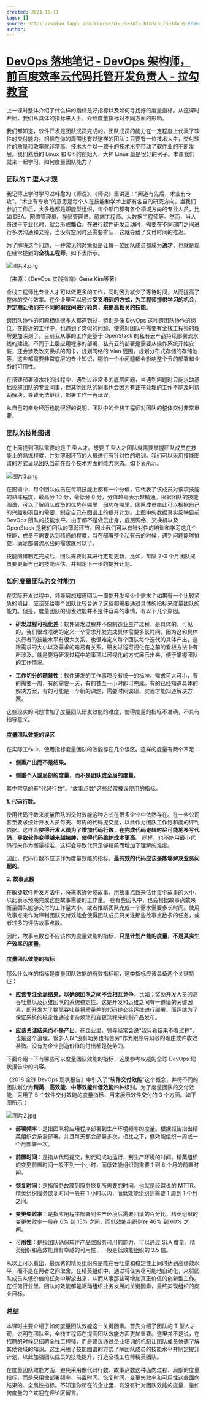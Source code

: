 ```yaml
---
created: 2021-10-11
tags: []
source: https://kaiwu.lagou.com/course/courseInfo.htm?courseId=561#/detail/pc?id=5743
author: 
---
```


# [DevOps 落地笔记 - DevOps 架构师，前百度效率云代码托管开发负责人 - 拉勾教育](https://kaiwu.lagou.com/course/courseInfo.htm?courseId=561#/detail/pc?id=5743)


上一课时整体介绍了什么样的指标是好指标以及如何寻找好的度量指标。从这课时开始，我们从具体的指标来入手，介绍度量指标对不同方面的影响。

我们都知道，软件开发是团队成员完成的，团队成员的能力在一定程度上代表了软件的交付能力。相信在你的周围也有过这样的团队：只要有一位技术大牛，交付软件的质量和效率就非常高。技术大牛以一顶十的技术水平带动了软件业的不断发展。我们熟悉的 Linux 和 Git 的创始人，大神 Linus 就是很好的例子。本课我们就来一起学习，如何度量团队能力？

### 团队的 T 型人才观

我记得上学时学习过韩愈的《师说》，《师说》里讲道：“闻道有先后，术业有专攻”。“术业有专攻”的意思是每个人在技能和学术上都有各自的研究方向。当我们参加工作后，大多也都是职能型组织，每个部门都有各个领域方向的专业人员，比如 DBA、网络管理员、存储管理员、前端工程师、大数据工程师等。然而，当人员过于专业化时，就会形成**筒仓**。在进行软件研发活动时，需要在不同部门之间进行多次沟通和交接，当没有空闲时还需要排队，这就导致了交付时间的推迟。

为了解决这个问题，一种常见的对策就是让每一位团队成员都成为**通才**，也就是现在经常提到的**全栈工程师**。如下表所示。

![图片4.png](https://s0.lgstatic.com/i/image/M00/8F/88/CgqCHmAIFviACe7eAAD6xL0TiTg817.png)

（来源：《DevOps 实践指南》Gene Kim等著）

全栈工程师比专业人才可以做更多的工作，同时因为减少了等待时间，从而提高了整体的交付效率。在企业里可以通过**交叉培训的方式，为工程师提供学习的机会，并定期让他们在不同的职位间进行轮岗，来提高相关的技能**。

跨团队协作的问题相信很多人都遇到过，特别是像 DevOps 这种跨团队协作的岗位。在最近的工作中，也遇到了类似的问题，使得对团队中需要有全栈工程师的理解更加深刻了。目前我从事的工作是基于 OpenStack 的私有云产品持续部署流水线的建设。不同于上层应用程序的部署，私有云的部署是需要从操作系统开始安装，还会涉及改交换机的网卡，规划网络的 Vlan 范围，规划分布式存储的存储池等，这些都需要非常底层的专业知识，哪怕一个小问题都会影响整个云的部署和业务的可用性。

在搭建部署流水线的过程中，遇到过非常多的底层问题，当遇到问题时只能求助基础设施团队的专业同事，但其他团队的同事也会因为有正在处理的工作不能及时帮助解决，导致无法继续，部署工作一再延误。

从自己的亲身经历也能很好的说明，团队中的全栈工程师对团队的整体交付非常重要。

### 团队的技能图谱

在上面提到团队需要的是 T 型人才。想要 T 型人才团队就需要掌握团队成员在技能上的熟练程度，并对薄弱环节的人员进行有针对性的培训。我们可以采用技能图谱的方式呈现团队当前在各个技术方面的能力状态。如下表所示。

![图片3.png](https://s0.lgstatic.com/i/image/M00/8F/7D/Ciqc1GAIF0qAKbo4AADfDPk7xHY992.png)

在图谱中，每个团队成员在每项技能上都有一个分值，它代表了该成员对该项技能的熟练程度。最高分 10 分，最低分 0 分，分值越高表示越精通。根据团队的技能图谱，可以了解团队成员的优势在哪里，弱势在哪里。团队成员由此可以根据自己的兴趣和项目的需要，制定自己在图谱上的提升计划。上图中的数据真实反映目前 DevOps 团队的技能水平。由于都不是做云出身，底层网络、交换机以及 OpenStack 是我们团队的薄弱环节。因此我们可以有针对性的培训和学习这几个技能，成员不需要达到精通的程度，当在部署整个私有云的时候，遇到问题能够排查，满足部署流水线的需求就可以了。

技能图谱制定完成后，团队需要对其进行定期更新，比如，每隔 2-3 个月团队成员要更新自己的技能评估，并制定下一步的提升计划。

### 如何度量团队的交付能力

在实际开发过程中，领导层想知道团队一周能开发多少个需求？如果有一个比较紧急的项目，应该交给哪个团队比较合适？这些都需要通过具体的指标来度量团队的能力。但是，度量团队的研发效能并不是件容易的事情，有以下几个原因。

-   **研发过程可视化差**：软件研发过程并不像制造业生产过程，是具体的、可见的。我们很难准确的定义一个需求开发完成具体需要多长时间，因为这和具体执行者的技能水平有很大关系。也很难定义每个团队每个迭代的具体产出，这跟需求的大小以及需求的难易有关系。研发过程可视化在之前的看板方法中有所涉及，就是要将研发过程中的事项以可视化的方式展示出来，便于掌握团队的工作情况。
    
-   **工作切分的随意性**：软件研发的工作事项没有统一的标准。需求可大可小，有的需要一周，有的需要一天，有的甚至一小时即可完成。有的已经知道具体的解决方案，有的可能是一个新的课题，需要时间调研、实验才能知道解决方案。
    

这些现实的问题增加了度量团队研发效能的难度，使得度量的指标不准确，不具有指导意义。

#### 度量团队效能的误区

在实际工作中，使用指标度量团队的效能存在几个误区。这样的度量有两个不足：

-   **侧重产出而不是结果。**
    
-   **侧重个人或局部的度量，而不是团队或全局的度量。**
    

其中常见的有“代码行数”、“故事点数”这些经常被误使用的指标。

**1\. 代码行数。**

使用代码行数来度量团队的交付效能这种方式在很多企业中依然存在。在一些公司甚至要求统计开发人员每天、每周的代码提交量，以此作为团队工作饱和度的评判依据。这样会**使得开发人员为了增加代码行数，在完成代码逻辑时尽可能地多写代码，导致软件变得越来越臃肿，使得代码维护成本更高**。 同样，也不能用最小代码行来作为衡量标准，这样会导致代码足够精简而增加了理解的难度。

因此，代码行数不应该作为度量效能的指标，**最有效的代码应该是能够解决业务问题的**。

**2\. 故事点数**

在敏捷软件开发方法中，将需求拆分成故事，用故事点数来估计每个故事的大小，以此表示预期完成这些故事需要的工作量。 在有些团队中，也会根据故事点数来衡量团队能够交付的工作量大小，或者推断团队完成一个需求需要多长时间。使用故事点来作为评判团队交付效能会使得团队成员只关注那些故事点数多的任务，或者过多的评估故事点数。

因此，故事点数也不应该作为度量效能的指标，**只是计划产能的度量，不是真实生产效率的度量**。

#### 度量团队效能的指标

那么什么样的指标是度量团队效能的有效指标呢，这类指标应该具备两个关键特征：

-   **应该专注全局结果，以确保团队之间不会相互竞争**。比如：奖励开发人员的高吞吐量以及运维团队的系统稳定性。这是开发和运维之间有一道墙的关键因素，即开发为了提高吞吐量将质量差的代码提交给运维进行部署，而运维为了保证系统的稳定性通过复杂烦琐的变更流程来抑制产品发布。
    
-   **应该关注结果而不是产出**。在企业里，领导经常会说“我只看结果不看过程”，也是这个道理。很多人以“没有功劳也有苦劳”作为跟领导辩驳的理由或许收效甚微。没有为企业创造价值的付出都是徒劳的。
    

下面介绍一下有哪些可以度量团队效能的指标，这里参考权威的全球 DevOps 现状报告中的内容。

《2018 全球 DevOps 现状报告》中引入了“**软件交付效能**”这个概念，并将不同的团队划分为**精英**、**高效能**、**中等效能**和**低效能**四种级别。为了度量团队的交付效能，采用了 5 个软件交付效能的度量指标，用来展示软件交付的 3 个方面。如下图所示：

![图片2.jpg](https://s0.lgstatic.com/i/image/M00/8F/88/CgqCHmAIFqCAd3vVAADaG--im4k909.jpg)

-   **部署频率**：是指团队将应用程序部署到生产环境频率的度量。根据报告指出精英组织会按需部署，并且每天都会部署多次。相比之下，低效能组织一周或一个月部署一次。
    
-   **前置时间**：是指从代码提交，到代码成功运行，到生产环境的时间。精英组织的变更前置时间一般不到一个小时，而低效能组织则需要 1 到 6 个月的前置时间。
    
-   **恢复时间**：是指服务故障到服务恢复所需要的时间，也就是经常说的 MTTR。精英组织服务恢复时间一般在 1 小时以内，而低效能组织则需要 1 周到 1 个月之间。
    
-   **变更失败率**：是指应用程序部署到生产环境后需要回滚的百分比。精英组织的变更失败率一般在 0% 到 15% 之间，而低效能组织则在 46% 到 60% 之间。
    
-   **可用性**：是指团队确保软件产品或服务可用的能力，可以通过 SLA 度量。精英组织和高效能具有卓越的可用性，一般是低效能组织的 3.5 倍。
    

从以上可以看出，最优秀的精英组织总是能在吞吐量和稳定性上同时达到高绩效水平，而不是在两者之间取舍。在精英组织中，通过将任务尽可能地自动化，来将团队成员从低价值的任务中解放出来，从而从事那些可增加真正价值的创新型工作。在任何行业里，团队的效能都是驱动组织业务发展的关键因素，最终实现组织的商业目标。

### 总结

本课时主要介绍了如何度量团队效能这一关键因素。首先介绍了团队的 T 型人才观，说明在团队里，全栈工程师在提高团队效能方面更加重要。这里并不是说，在招聘的时候只招聘全栈工程师，而是建议通过企业培训的机制让团队成员快速了解其他领域的知识。这里采用了技能图谱的方式了解团队成员的技能水平并制定提升计划，以此加强团队成员的技能提升，打造全栈工程师精英团队。

在度量团队效能方面，避免采用像代码行数、故事点数这种面向过程、局部的度量指标，而是采用像部署频率、前置时间、恢复时间、变更失败率和可用性这些面向结果的、全局性指标。不知道你所在的企业里，有没有针对团队效能的度量，是如何度量的？欢迎在评论区留言。
